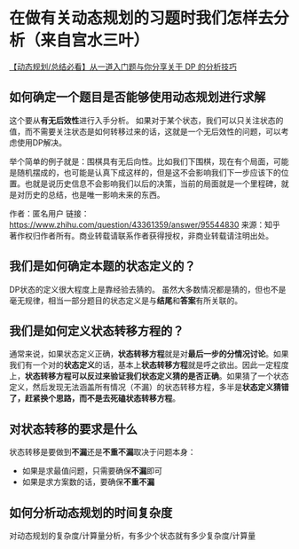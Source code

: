 # 在做有关动态规划的习题时我们怎样去分析（来自宫水三叶）

[【动态规划/总结必看】从一道入门题与你分享关于 DP 的分析技巧](https://mp.weixin.qq.com/s/G_KYdjrhQQO43-t0Jw8iBA)

## 如何确定一个题目是否能够使用动态规划进行求解

这个要从**有无后效性**进行入手分析。
如果对于某个状态，我们可以只关注状态的值，而不需要关注状态是如何转移过来的话，这就是一个无后效性的问题，可以考虑使用DP解决。

举个简单的例子就是：围棋具有无后向性。比如我们下围棋，现在有个局面，可能是随机摆成的，也可能是认真下成这样的，但是这不会影响我们下一步应该下的位置。也就是说历史信息不会影响我们以后的决策，当前的局面就是一个里程碑，就是对历史的总结，也是唯一影响未来的东西。

作者：匿名用户
链接：https://www.zhihu.com/question/43361359/answer/95544830
来源：知乎
著作权归作者所有。商业转载请联系作者获得授权，非商业转载请注明出处。

## 我们是如何确定本题的状态定义的？

DP状态的定义很大程度上是靠经验去猜的。
虽然大多数情况都是猜的，但也不是毫无规律，相当一部分题目的状态定义是与**结尾**和**答案**有所关联的。

## 我们是如何定义状态转移方程的？

通常来说，如果状态定义正确，**状态转移方程**就是对**最后一步的分情况讨论**。如果我们有一个对的**状态定义**的话，基本上**状态转移方程**就是呼之欲出。因此一定程度上，**状态转移方程可以反过来验证我们状态定义猜的是否正确**。如果猜了一个状态定义，然后发现无法涵盖所有情况（不漏）的状态转移方程，多半是**状态定义猜错了，赶紧换个思路，而不是去死磕状态转移方程**。

## 对状态转移的要求是什么

状态转移是要做到**不漏**还是**不重不漏**取决于问题本身：
- 如果是求最值问题，只需要确保**不漏**即可
- 如果是求方案数的话，要确保**不重不漏**

## 如何分析动态规划的时间复杂度

对动态规划的复杂度/计算量分析，有多少个状态就有多少复杂度/计算量